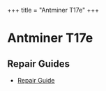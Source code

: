 +++
title = "Antminer T17e"
+++

# Antminer T17e

## Repair Guides

- [Repair Guide](/Bitmain-Antminer-T17e-Repair-Guide-1.pdf)
